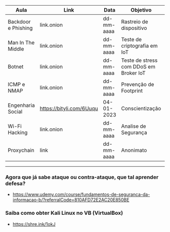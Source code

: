 | Aula | Link | Data | Objetivo | Status |
| --- | --- | --- | --- | --- |
| Backdoor e Phishing | link.onion | dd-mm-aaaa | Rastreio de dispositivo | ok |
| Man In The Middle | link.onion | dd-mm-aaaa | Teste de criptografia em IoT | ok |
| Botnet | link.onion | dd-mm-aaaa | Teste de stress com DDoS em Broker IoT | -- |
| ICMP e NMAP | link.onion | dd-mm-aaaa | Prevenção de Footprint | -- |
| Engenharia Social | https://bityli.com/6Uuqu | 04-01-2023 | Conscientização | ok |
| Wi-Fi Hacking | link.onion | dd-mm-aaaa | Analise de Segurança | -- |
| Proxychain | link | dd-mm-aaaa | Anonimato | ok |
-----------------------------------------------
### Agora que já sabe ataque ou contra-ataque, que tal aprender defesa?
* https://www.udemy.com/course/fundamentos-de-seguranca-da-informacao-b/?referralCode=810AFD72E2AC20E850BE
### Saiba como obter Kali Linux no VB (VirtualBox)
* https://shre.ink/1okJ
